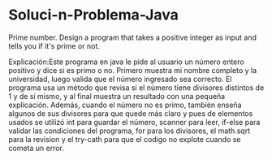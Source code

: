 # Soluci-n-Problema-Java
Prime number. Design a program that takes a positive integer as input and tells you if it's prime or not.



Explicación:Este programa en java le pide al usuario un número entero positivo y dice si es primo o no. Primero muestra mi nombre completo y la universidad, luego valida que el número ingresado sea correcto.
El programa usa un método que revisa si el número tiene divisores distintos de 1 y de sí mismo, y al final muestra un resultado con una pequeña explicación. Además, cuando el número no es primo, también enseña algunos de sus divisores para que quede más claro y pues de elementos usados se utilizó int para guardar el número, scanner para leer, if-else para validar las condiciones del programa, for para los divisores, el math.sqrt para la revision y el try-cath para que el codigo no explote cuando se cometa un error.
